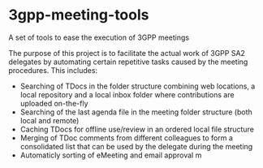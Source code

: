 # 3gpp-meeting-tools
A set of tools to ease the execution of 3GPP meetings

The purpose of this project is to facilitate the actual
work of 3GPP SA2 delegates by automating certain
repetitive tasks caused by the meeting procedures. This includes:

* Searching of TDocs in the folder structure combining web locations, 
a local repository and a local inbox folder where contributions are 
uploaded on-the-fly
* Searching of the last agenda file in the meeting folder structure 
(both local and remote)
* Caching TDocs for offline use/review in an ordered local file structure
* Merging of TDoc comments from different colleagues to form a 
consolidated list that can be used by the delegate during the meeting
* Automaticly sorting of eMeeting and email approval m

